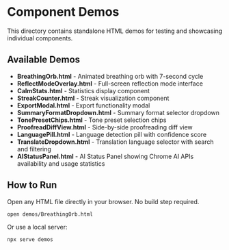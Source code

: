 # Component Demos

This directory contains standalone HTML demos for testing and showcasing individual components.

## Available Demos

- **BreathingOrb.html** - Animated breathing orb with 7-second cycle
- **ReflectModeOverlay.html** - Full-screen reflection mode interface
- **CalmStats.html** - Statistics display component
- **StreakCounter.html** - Streak visualization component
- **ExportModal.html** - Export functionality modal
- **SummaryFormatDropdown.html** - Summary format selector dropdown
- **TonePresetChips.html** - Tone preset selection chips
- **ProofreadDiffView.html** - Side-by-side proofreading diff view
- **LanguagePill.html** - Language detection pill with confidence score
- **TranslateDropdown.html** - Translation language selector with search and filtering
- **AIStatusPanel.html** - AI Status Panel showing Chrome AI APIs availability and usage statistics

## How to Run

Open any HTML file directly in your browser. No build step required.

```bash
open demos/BreathingOrb.html
```

Or use a local server:

```bash
npx serve demos
```
